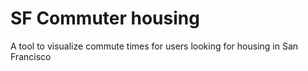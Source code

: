 # SF Commuter housing
 A tool to visualize commute times for users looking for housing in San Francisco
